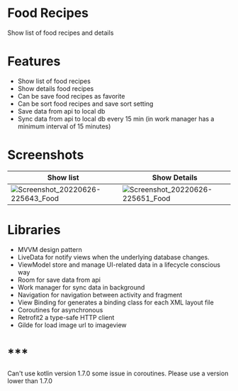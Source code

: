 # Food Recipes
Show list of food recipes and details

# Features
- Show list of food recipes
- Show details food recipes
- Can be save food recipes as favorite
- Can be sort food recipes and save sort setting
- Save data from api to local db
- Sync data from api to local db every 15 min (in work manager has a minimum interval of 15 minutes)

# Screenshots
| Show list | Show Details |
| --- | --- |
| ![Screenshot_20220626-225643_Food](https://user-images.githubusercontent.com/41615500/175824832-af5b85d2-e416-466f-9b13-bce8557feff7.jpg)| ![Screenshot_20220626-225651_Food](https://user-images.githubusercontent.com/41615500/175824839-bbeb217c-7fb2-49c5-94d7-4ef160e16a88.jpg) |

# Libraries
- MVVM design pattern
- LiveData for notify views when the underlying database changes.
- ViewModel store and manage UI-related data in a lifecycle conscious way
- Room for save data from api 
- Work manager for sync data in background
- Navigation for navigation between activity and fragment
- View Binding for generates a binding class for each XML layout file
- Coroutines for asynchronous 
- Retrofit2 a type-safe HTTP client
- Gilde for load image url to imageview

# ***
Can't use kotlin version 1.7.0 some issue in coroutines. Please use a version lower than 1.7.0

